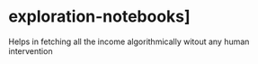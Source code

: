 # exploration-notebooks]
Helps in fetching all the income algorithmically witout any human intervention
